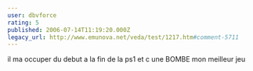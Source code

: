 ```yaml
---
user: dbvforce
rating: 5
published: 2006-07-14T11:19:20.000Z
legacy_url: http://www.emunova.net/veda/test/1217.htm#comment-5711
---
```

il ma occuper du debut a la fin de la ps1 et c une BOMBE mon meilleur jeu